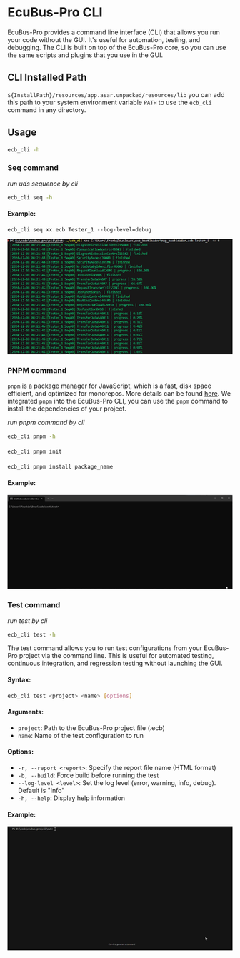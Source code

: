 # EcuBus-Pro CLI

EcuBus-Pro provides a command line interface (CLI) that allows you run your code without the GUI. It's useful for automation, testing, and debugging. The CLI is built on top of the EcuBus-Pro core, so you can use the same scripts and plugins that you use in the GUI.

## CLl Installed Path

`${InstallPath}/resources/app.asar.unpacked/resources/lib` you can add this path to your system environment variable `PATH` to use the `ecb_cli` command in any directory.

## Usage

```bash
ecb_cli -h
```

### Seq command

_run uds sequence by cli_

```bash
ecb_cli seq -h
```

#### Example:

```
ecb_cli seq xx.ecb Tester_1 --log-level=debug
```

![seq](./../../media/um/seq.png)

### PNPM command

`pnpm` is a package manager for JavaScript, which is a fast, disk space efficient, and optimized for monorepos. More details can be found [here](https://pnpm.io/).
We integrated `pnpm` into the EcuBus-Pro CLI, you can use the `pnpm` command to install the dependencies of your project.

_run pnpm command by cli_

```bash
ecb_cli pnpm -h

ecb_cli pnpm init

ecb_cli pnpm install package_name
```

#### Example:

![alt text](script/pnpm.gif)

### Test command

_run test by cli_

```bash
ecb_cli test -h
```

The test command allows you to run test configurations from your EcuBus-Pro project via the command line. This is useful for automated testing, continuous integration, and regression testing without launching the GUI.

#### Syntax:

```bash
ecb_cli test <project> <name> [options]
```

#### Arguments:

- `project`: Path to the EcuBus-Pro project file (.ecb)
- `name`: Name of the test configuration to run

#### Options:

- `-r, --report <report>`: Specify the report file name (HTML format)
- `-b, --build`: Force build before running the test
- `--log-level <level>`: Set the log level (error, warning, info, debug). Default is "info"
- `-h, --help`: Display help information

#### Example:
![alt text](test.gif)